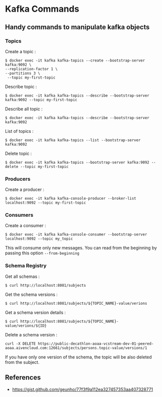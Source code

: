 # Kafka Commands


## Handy commands to manipulate kafka objects

### Topics

Create a topic :

````shell
$ docker exec -it kafka kafka-topics --create --bootstrap-server kafka:9092 \
--replication-factor 1 \
--partitions 3 \
 --topic my-first-topic
````

Describe topic :

````shell
$ docker exec -it kafka kafka-topics --describe --bootstrap-server kafka:9092 --topic my-first-topic
````

Describe all topic :

````shell
$ docker exec -it kafka kafka-topics --describe --bootstrap-server kafka:9092
````

List of topics :
````shell
$ docker exec -it kafka kafka-topics --list --bootstrap-server kafka:9092
````

Delete topic :
````shell
$ docker exec -it kafka kafka-topics --bootstrap-server kafka:9092 --delete --topic my-first-topic
````

### Producers

Create a producer :

````shell
$ docker exec -it kafka kafka-console-producer --broker-list localhost:9092 --topic my-first-topic
````

### Consumers

Create a consumer :

````shell
$ docker exec -it kafka kafka-console-consumer --bootstrap-server localhost:9092 --topic my_topic
````

This will consume only new messages. You can read from the beginning by passing this option `--from-beginning`

### Schema Registry

Get all schemas :

````shell
$ curl http://localhost:8081/subjects
````

Get the schema versions :

````shell
$ curl http://localhost:8081/subjects/${TOPIC_NAME}-value/verions
````

Get a schema version details :

````shell
$ curl http://localhost:8081/subjects/${TOPIC_NAME}-value/verions/${ID}
````

Delete a schema version :

````shell
curl -X DELETE https://public-decathlon-aoaa-vcstream-dev-01-peered-aoaa.aivencloud.com:12661/subjects/persons.topic-value/versions/1
````

If you have only one version of the schema, the topic will be also deleted from the subject.

## References
- https://gist.github.com/geunho/77f3f9a112ea327457353aa407328771